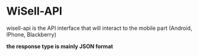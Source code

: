 WiSell-API
======

wisell-api is the API interface that will interact to the mobile part (Android, IPhone, Blackberry)  

**the response type is mainly JSON format**  
